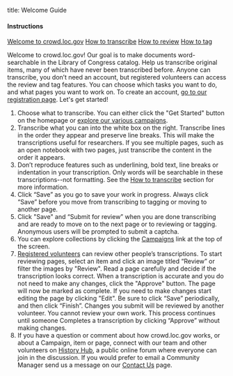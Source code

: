title: Welcome Guide

<div class="row">
  <div class="col-3">
    <div class="nav flex-column help-center">
   <h4>Instructions</h4>
  <a class="nav-link active" href="/help-center/welcome-guide/">Welcome to crowd.loc.gov</a>
  <a class="nav-link" href="/help-center/how-to-transcribe/">How to transcribe</a>
  <a class="nav-link" href="/help-center/how-to-review/">How to review</a>
  <a class="nav-link" href="/help-center/how-to-tag">How to tag</a>
    </div>
  </div>
  <div class="col-9">
<p>
Welcome to crowd.loc.gov! Our goal is to make documents word-searchable in the Library of Congress catalog. Help us transcribe original items, many of which have never been transcribed before. Anyone can transcribe, you don’t need an account, but registered volunteers can access the review and tag features. You can choose which tasks you want to do, and what pages you want to work on. To create an account, <a href="/account/register/">go to our registration page</a>. Let's get started!
</p>
<ol>
<li>Choose what to transcribe. You can either click the "Get Started" button on the homepage or <a href="/campaigns/">explore our various campaigns</a>.
</li>
<li>
Transcribe what you can into the white box on the right. Transcribe lines in the order they appear and preserve line breaks. This will make the transcriptions useful for researchers. If you see multiple pages, such as an open notebook with two pages, just transcribe the content in the order it appears.
</li>
<li>
Don’t reproduce features such as underlining, bold text, line breaks or indentation in your transcription. Only words will be searchable in these transcriptions--not formatting. See the <a href="how-to-transcribe/">How to transcribe</a> section for more information.
</li>
<li>
Click “Save” as you go to save your work in progress. Always click “Save” before you move from transcribing to tagging or moving to another page.
</li>
<li>
Click "Save" and “Submit for review” when you are done transcribing and are ready to move on to the next page or to reviewing or tagging. Anonymous users will be prompted to submit a captcha.
</li>
<li>
You can explore collections by clicking the <a href="/campaigns/">Campaigns</a> link at the top of the screen.
</li>
<li>
<a href="/account/register">Registered volunteers</a> can review other people’s transcriptions. To start reviewing pages, select an item and click an image titled “Review” or filter the images by "Review". Read a page carefully and decide if the transcription looks correct. When a transcription is accurate and you do not need to make any changes, click the "Approve" button. The page will now be marked as complete. If you need to make changes start editing the page by clicking "Edit". Be sure to click “Save” periodically, and then click “Finish”. Changes you submit will be reviewed by another volunteer. You cannot review your own work. This process continues until someone Completes a transcription by clicking “Approve” without making changes.
</li>
<li>
If you have a question or comment about how crowd.loc.gov works, or about a Campaign, item or page, connect with our team and other volunteers on <a href="https://historyhub.history.gov/community/crowd-loc">History Hub</a>, a public online forum where everyone can join in the discussion. If you would prefer to email a Community Manager send us a message on our <a href="/contact/">Contact Us</a> page. 
</li>
</div>
</div>
